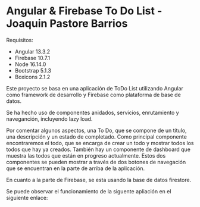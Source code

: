 # Angular & Firebase To Do List - Joaquin Pastore Barrios

Requisitos:
- Angular 13.3.2
- Firebase 10.7.1
- Node 16.14.0
- Bootstrap 5.1.3
- Boxicons 2.1.2

Este proyecto se basa en una aplicación de ToDo List utilizando Angular como framework de desarrollo y Firebase como plataforma de base de datos.

Se ha hecho uso de componentes anidados, servicios, enrutamiento y naveganción, incluyendo lazy load.

Por comentar algunos aspectos, una To Do, que se compone de un titulo, una descripción y un estado de completado. Como principal componente encontraremos el todo, que se encarga de crear un todo y mostrar todos los todos que hay ya creados. También hay un componente de dashboard que muestra las todos que están en progreso actualmente. Estos dos componentes se pueden mostrar a través de dos botones de navegación que se encuentran en la parte de arriba de la aplicación.

En cuanto a la parte de Firebase, se esta usando la base de datos firestore.

Se puede observar el funcionamiento de la siguente apliación en el siguiente enlace:

